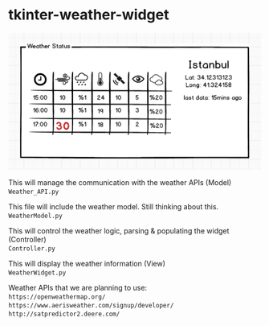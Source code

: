 # tkinter-weather-widget

![Alt text](https://github.com/kaangoksal/tkinter-weather-widget/blob/master/mockup.png)

This will manage the communication with the weather APIs  (Model)   
`Weather_API.py`  


This file will include the weather model. Still thinking about this.   
`WeatherModel.py`   

This will control the weather logic, parsing & populating the widget  (Controller)  
`Controller.py`   

This will display the weather information  (View)  
`WeatherWidget.py`  


Weather APIs that we are planning to use:     
`https://openweathermap.org/`  
`https://www.aerisweather.com/signup/developer/`    
`http://satpredictor2.deere.com/`  


